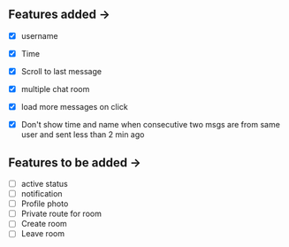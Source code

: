 ## Features added ->
- [x] username
- [x] Time
- [x] Scroll to last message
- [x] multiple chat room
- [x] load more messages on click
- [x] Don't show time and name when consecutive two msgs are from same user and sent less than 2 min ago


## Features to be added ->
- [ ] active status
- [ ] notification
- [ ] Profile photo
- [ ] Private route for room
- [ ] Create room
- [ ] Leave room